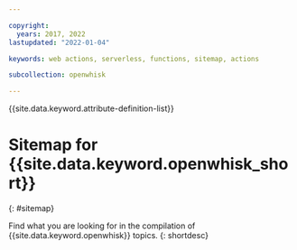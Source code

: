 ```yaml
---

copyright:
  years: 2017, 2022
lastupdated: "2022-01-04"

keywords: web actions, serverless, functions, sitemap, actions

subcollection: openwhisk

---
```


{{site.data.keyword.attribute-definition-list}}

# Sitemap for {{site.data.keyword.openwhisk_short}}
{: #sitemap}

Find what you are looking for in the compilation of {{site.data.keyword.openwhisk}} topics.
{: shortdesc}




